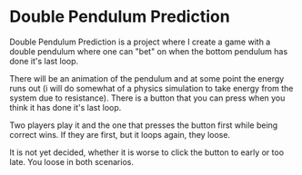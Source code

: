 # Double Pendulum Prediction

Double Pendulum Prediction is a project where I create a game with a double pendulum where one can "bet" on when the bottom pendulum has done it's last loop.

There will be an animation of the pendulum and at some point the energy runs out (i will do somewhat of a physics simulation to take energy from the system due to resistance). There is a button that you can press when you think it has done it's last loop. 

Two players play it and the one that presses the button first while being correct wins. If they are first, but it loops again, they loose.

It is not yet decided, whether it is worse to click the button to early or too late. You loose in both scenarios.
